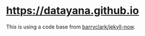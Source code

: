 # https://datayana.github.io

This is using a code base from [barryclark/jekyll-now](https://github.com/barryclark/jekyll-now).
